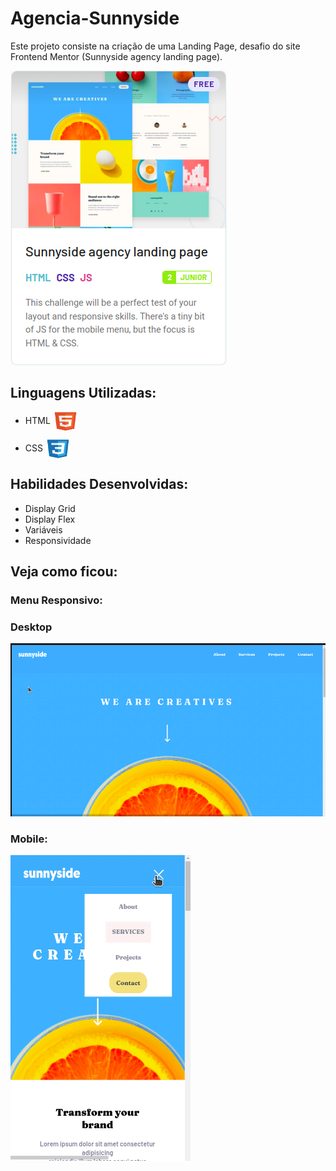 # Agencia-Sunnyside
Este projeto consiste na criação de uma Landing Page, desafio do site Frontend Mentor (Sunnyside agency landing page).

  <img src="./Readme/Captura de tela de 2023-05-19 07-26-43.png" alt="foto do projeto frontend-mentor">

## Linguagens Utilizadas:
- HTML <img align="center" alt="HTML" height="30" width="40" src="https://raw.githubusercontent.com/devicons/devicon/master/icons/html5/html5-original.svg">

- CSS  <img align="center" alt="CSS" height="30" width="40" src="https://raw.githubusercontent.com/devicons/devicon/master/icons/css3/css3-original.svg">

## Habilidades Desenvolvidas:
- Display Grid
- Display Flex
- Variáveis
- Responsividade

## Veja como ficou:

### Menu Responsivo:


### Desktop
 <img src="./Readme/Desktop.gif" alt="gif do projeto em tela desktop">
 
### Mobile:
<img src="./Readme/Mobile.gif" alt="gif do projeto em tela mobile">
